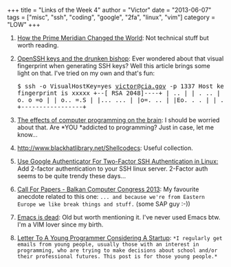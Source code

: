 +++
title = "Links of the Week 4"
author = "Victor"
date = "2013-06-07"
tags = ["misc", "ssh", "coding", "google", "2fa", "linux", "vim"]
category = "LOW"
+++

1.  [How the Prime Meridian Changed the World][1]: Not technical stuff but worth reading.
2.  [OpenSSH keys and the drunken bishop][2]: Ever wondered about that visual fingerprint when generating SSH keys? Well this article brings some light on that. I've tried on my own and that's fun: <pre class="lang:default decode:true">$ ssh -o VisualHostKey=yes victor@cia.gov -p 1337
Host key fingerprint is xxxxx
+--[ RSA 2048]----+
|        ..       |
|  .    ..        |
| o  . o. .       |
|. o. o =o        |
| o..  =.S        |
|...  ...         |
|o=.   ..         |
|Eo.  .  .        |
| .o.  ..         |
+-----------------+</pre>



1.  [The effects of computer programming on the brain][3]: I should be worried about that. Are *YOU *addicted to programming? Just in case, let me know...
2.  <http://www.blackhatlibrary.net/Shellcodecs>: Useful collection.
3.  [Use Google Authenticator For Two-Factor SSH Authentication in Linux:][4] Add 2-factor authentication to your SSH linux server. 2-Factor auth seems to be quite trendy these days...
4.  [Call For Papers - Balkan Computer Congress 2013][5]: My favourite anecdote related to this one: `... and because we're from Eastern Europe we like break things and stuff.` (some SAP guy :-))
5.  [Emacs is dead][6]: Old but worth mentioning it. I've never used Emacs btw. I'm a VIM lover since my birth.
6.  [Letter To A Young Programmer Considering A Startup][7]: `*I regularly get emails from young people, usually those with an interest in programming, who are trying to make decisions about school and/or their professional futures. This post is for those young people.*`

 [1]: http://news.nationalgeographic.com/news/2013/05/130526-astronomy-nautical-navigation-space-longitude-moon-science/?utm_source=feedly
 [2]: http://pthree.org/2013/05/30/openssh-keys-and-the-drunken-bishop/
 [3]: http://virtuecenter.com/blog/the_effects_of_computer_programming_on_the_brain.html
 [4]: http://scottlinux.com/2013/06/02/use-google-authenticator-for-two-factor-ssh-authentication-in-linux
 [5]: http://seclists.org/fulldisclosure/2013/Jun/8
 [6]: http://tkf.github.io/2013/06/04/Emacs-is-dead.html
 [7]: http://al3x.net/2013/05/23/letter-to-a-young-programmer.html    
